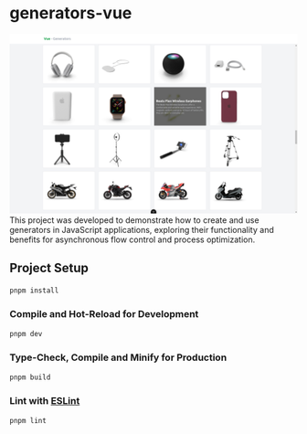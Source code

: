 # generators-vue

![Image Preview](./public/preview.png)
This project was developed to demonstrate how to create and use generators in JavaScript applications, exploring their functionality and benefits for asynchronous flow control and process optimization.

## Project Setup

```sh
pnpm install
```

### Compile and Hot-Reload for Development

```sh
pnpm dev
```

### Type-Check, Compile and Minify for Production

```sh
pnpm build
```

### Lint with [ESLint](https://eslint.org/)

```sh
pnpm lint
```
